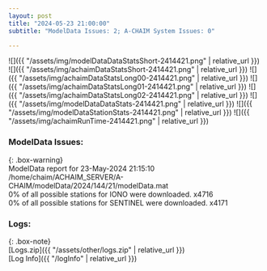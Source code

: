 ```yaml
---
layout: post
title: "2024-05-23 21:00:00"
subtitle: "ModelData Issues: 2; A-CHAIM System Issues: 0"

---
```


![]({{ "/assets/img/modelDataDataStatsShort-2414421.png" | relative_url }})
![]({{ "/assets/img/achaimDataStatsShort-2414421.png" | relative_url }})
![]({{ "/assets/img/achaimDataStatsLong00-2414421.png" | relative_url }})
![]({{ "/assets/img/achaimDataStatsLong01-2414421.png" | relative_url }})
![]({{ "/assets/img/achaimDataStatsLong02-2414421.png" | relative_url }})
![]({{ "/assets/img/modelDataDataStats-2414421.png" | relative_url }})
![]({{ "/assets/img/modelDataStationStats-2414421.png" | relative_url }})
![]({{ "/assets/img/achaimRunTime-2414421.png" | relative_url }})


### ModelData Issues:  
  
{: .box-warning}  
 ModelData report for 23-May-2024 21:15:10   
 /home/chaim/ACHAIM_SERVER/A-CHAIM/modelData/2024/144/21/modelData.mat   
 0% of all possible stations for IONO were downloaded. x4716   
 0% of all possible stations for SENTINEL were downloaded. x4171   
  


### Logs:  
  
{: .box-note}  
[Logs.zip]({{ "/assets/other/logs.zip" | relative_url }})  
[Log Info]({{ "/logInfo" | relative_url }})  
